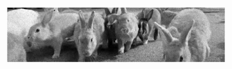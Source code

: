 ![rabbits2](./resource/rabbits2.png)
<!-- img align="center" width="100%" src="./resource/rabbits3.gif">

